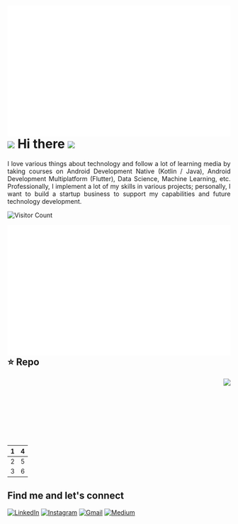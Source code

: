 <img align='right' src = "https://github.com/nurimammasri/github-stats-transparent/blob/output/generated/overview.svg">

# <img src="https://github.com/TheDudeThatCode/TheDudeThatCode/blob/master/Assets/Hi.gif" width="30px">  Hi there <img src="https://github.com/TheDudeThatCode/TheDudeThatCode/blob/master/Assets/Developer.gif" width="30px"> 

<p align="justify">
  I love various things about technology and follow a lot of learning media by taking courses on Android Development Native (Kotlin / Java), Android Development Multiplatform (Flutter), Data Science, Machine Learning, etc. Professionally, I implement a lot of my skills in various projects; personally, I want to build a startup business to support my capabilities and future technology development.
</p>

![Visitor Count](https://profile-counter.glitch.me/{myarist}/count.svg)

<img align='right' src = "https://github.com/myarist/github-stats-transparent/blob/output/generated/languages.svg">

 ## ⭐ Repo

<img align='right' src="https://media.giphy.com/media/vzO0Vc8b2VBLi/giphy.gif" height="150px">

|1|4|
|:--------|:--------------------|
|2|5| 
|3|6| 

## Find me and let's connect 

<p>
  <a href="https://www.linkedin.com/in/nurimammasri/" target="_blank"><img alt="LinkedIn" src="https://img.shields.io/badge/linkedin-%230077B5.svg?&style=for-the-badge&logo=linkedin&logoColor=white" /></a>  
  <a href="https://www.instagram.com/nurimammasri" target="_blank"><img alt="Instagram" src="https://img.shields.io/badge/instagram-%23E4405F.svg?&style=for-the-badge&logo=instagram&logoColor=white" /></a> 
  <a href="mailto:nurimammasri.01@gmail.com" target="_blank"><img alt="Gmail" src="https://img.shields.io/badge/gmail-D14836?&style=for-the-badge&logo=gmail&logoColor=white"/></a> 
  <a href="https://medium.com/@nurimammasri" target="_blank"><img alt="Medium" src="https://img.shields.io/badge/medium-%2312100E.svg?&style=for-the-badge&logo=medium&logoColor=white" /></a>  
</p>

<!--
**nurimammasri/NurImamMasri** is a ✨ _special_ ✨ repository because its `README.md` (this file) appears on your GitHub profile.

Here are some ideas to get you started:

- 🔭 I’m currently working on ...
- 🌱 I’m currently learning ...
- 👯 I’m looking to collaborate on ...
- 🤔 I’m looking for help with ...
- 💬 Ask me about ...
- 📫 How to reach me: ...
- 😄 Pronouns: ...
- ⚡ Fun fact: ...
-->
